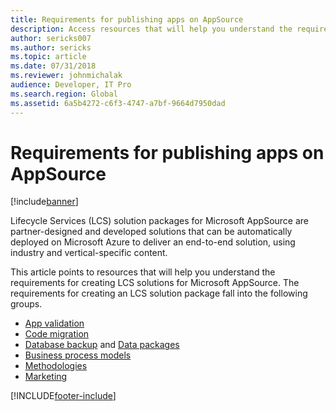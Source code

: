 ```yaml
---
title: Requirements for publishing apps on AppSource
description: Access resources that will help you understand the requirements for creating solutions for finance and operations apps.
author: sericks007
ms.author: sericks
ms.topic: article
ms.date: 07/31/2018
ms.reviewer: johnmichalak
audience: Developer, IT Pro
ms.search.region: Global
ms.assetid: 6a5b4272-c6f3-4747-a7bf-9664d7950dad
---
```


# Requirements for publishing apps on AppSource

[!include[banner](../includes/banner.md)]

Lifecycle Services (LCS) solution packages for Microsoft AppSource are partner-designed and developed solutions that can be automatically deployed on Microsoft Azure to deliver an end-to-end solution, using industry and vertical-specific content.

This article points to resources that will help you understand the requirements for creating LCS solutions for Microsoft AppSource. The requirements for creating an LCS solution package fall into the following groups.

-   [App validation](app-validation-lcs-solutions.md)
-   [Code migration](code-migration-lcs-solutions.md)
-   [Database backup](database-backup-lcs-solutions.md) and [Data packages](process-data-packages-lcs-solutions.md)
-   [Business process models](business-process-modeler-libraries-lcs-solutions.md)
-   [Methodologies](methodologies-lcs-solutions.md)
-   [Marketing](/azure/marketplace/partner-center-portal/create-new-operations-offer)


[!INCLUDE[footer-include](../../../includes/footer-banner.md)]

